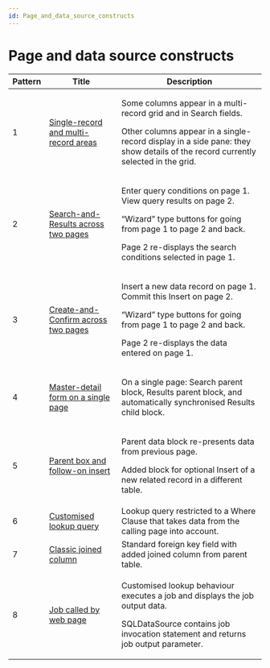 ```yaml
---
id: Page_and_data_source_constructs
---
```


# Page and data source constructs

|**Pattern**|**Title**|**Description**|
|--------|--------|--------|
|1       |[Single-record and multi-record areas](/docs/Web%20and%20app%20UIs/Page%20and%20data%20source%20constructs/Pattern%201%20Singlerecord%20and%20multirecord%20areas.md)|<p>Some columns appear in a multi-record grid and in Search fields.</p><p>Other columns appear in a single-record display in a side pane: they show details of the record currently selected in the grid.</p>|
|2       |[Search-and-Results across two pages](/docs/Web%20and%20app%20UIs/Page%20and%20data%20source%20constructs/Pattern%202%20Searchandresults%20across%20two%20pages.md)|<p>Enter query conditions on page 1. View query results on page 2.</p><p>“Wizard” type buttons for going from page 1 to page 2 and back.</p><p>Page 2 re-displays the search conditions selected in page 1.</p>|
|3       |[Create-and-Confirm across two pages](/docs/Web%20and%20app%20UIs/Page%20and%20data%20source%20constructs/Pattern%203%20Createandconfirm%20across%20two%20pages.md)|<p>Insert a new data record on page 1. Commit this Insert on page 2.</p><p>“Wizard” type buttons for going from page 1 to page 2 and back.</p><p>Page 2 re-displays the data entered on page 1.</p>|
|4       |[Master-detail form on a single page](/docs/Web%20and%20app%20UIs/Page%20and%20data%20source%20constructs/Pattern%204%20Masterdetail%20form%20on%20a%20single%20page.md)|<p>On a single page: Search parent block, Results parent block, and automatically synchronised Results child block.</p>|
|5       |[Parent box and follow-on insert](/docs/Web%20and%20app%20UIs/Page%20and%20data%20source%20constructs/Pattern%205%20Parent%20box%20and%20followon%20insert.md)|<p>Parent data block re-presents data from previous page.</p><p>Added block for optional Insert of a new related record in a different table.</p>|
|6       |[Customised lookup query](/docs/Web%20and%20app%20UIs/Page%20and%20data%20source%20constructs/Pattern%206%20Customised%20lookup%20query.md)|Lookup query restricted to a Where Clause that takes data from the calling page into account.|
|7       |[Classic joined column](/docs/Web%20and%20app%20UIs/Page%20and%20data%20source%20constructs/Pattern%207%20Classic%20joined%20column.md)|Standard foreign key field with added joined column from parent table.|
|8       |[Job called by web page](/docs/Web%20and%20app%20UIs/Page%20and%20data%20source%20constructs/Pattern%208%20Job%20called%20by%20web%20page.md)|<p>Customised lookup behaviour executes a job and displays the job output data.</p><p>SQLDataSource contains job invocation statement and returns job output parameter.</p>|